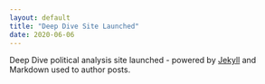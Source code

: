 ```yaml
---
layout: default
title: "Deep Dive Site Launched"
date: 2020-06-06
---
```


Deep Dive political analysis site launched - powered by [Jekyll](http://jekyllrb.com) and Markdown used to author posts.
